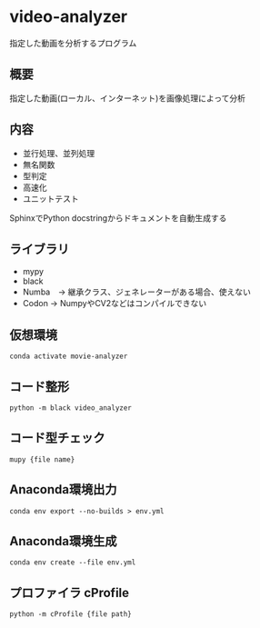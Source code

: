 # video-analyzer
指定した動画を分析するプログラム

## 概要
指定した動画(ローカル、インターネット)を画像処理によって分析

## 内容

* 並行処理、並列処理
* 無名関数
* 型判定
* 高速化
* ユニットテスト

SphinxでPython docstringからドキュメントを自動生成する


## ライブラリ
* mypy
* black
* Numba　-> 継承クラス、ジェネレーターがある場合、使えない
* Codon -> NumpyやCV2などはコンパイルできない
## 仮想環境
```
conda activate movie-analyzer
```

## コード整形
```
python -m black video_analyzer
```

## コード型チェック
```
mupy {file name}
```

## Anaconda環境出力
```
conda env export --no-builds > env.yml
```

## Anaconda環境生成
```
conda env create --file env.yml
```

## プロファイラ cProfile
```
python -m cProfile {file path}
```